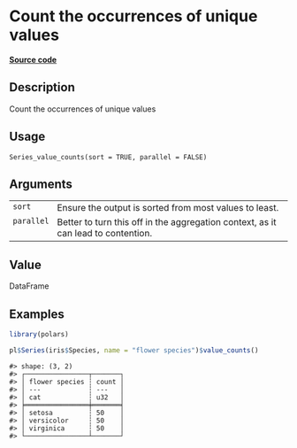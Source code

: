 

# Count the occurrences of unique values

[**Source code**](https://github.com/pola-rs/r-polars/tree/main/R/series__series.R#L529)

## Description

Count the occurrences of unique values

## Usage

<pre><code class='language-R'>Series_value_counts(sort = TRUE, parallel = FALSE)
</code></pre>

## Arguments

<table>
<tr>
<td style="white-space: nowrap; font-family: monospace; vertical-align: top">
<code id="Series_value_counts_:_sort">sort</code>
</td>
<td>
Ensure the output is sorted from most values to least.
</td>
</tr>
<tr>
<td style="white-space: nowrap; font-family: monospace; vertical-align: top">
<code id="Series_value_counts_:_parallel">parallel</code>
</td>
<td>
Better to turn this off in the aggregation context, as it can lead to
contention.
</td>
</tr>
</table>

## Value

DataFrame

## Examples

``` r
library(polars)

pl$Series(iris$Species, name = "flower species")$value_counts()
```

    #> shape: (3, 2)
    #> ┌────────────────┬───────┐
    #> │ flower species ┆ count │
    #> │ ---            ┆ ---   │
    #> │ cat            ┆ u32   │
    #> ╞════════════════╪═══════╡
    #> │ setosa         ┆ 50    │
    #> │ versicolor     ┆ 50    │
    #> │ virginica      ┆ 50    │
    #> └────────────────┴───────┘
